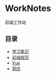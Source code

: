 # WorkNotes
前端工作站
## 目录
<ul>
<li><a href="./notes">学习笔记</a></li>
<li><a href="./standard">前端规范</a></li>
<li><a href="./vue">Vue</a></li>
<li><a href="https://zhugexiaoxiaoliang.github.io/">简历</a></li>
</ul>